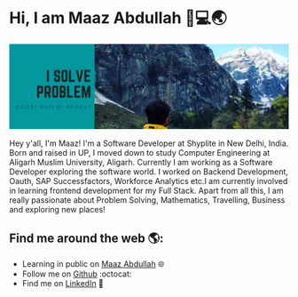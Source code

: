 # Hi, I am Maaz Abdullah 👋💻:earth_asia:

<img src="https://github.com/maaz1996/maaz1996/blob/master/Maaz%20Abdullah.png">

Hey y'all, I'm Maaz! I'm a Software Developer at Shyplite in New Delhi, India. Born and raised in UP, I moved down to study Computer Engineering at Aligarh Muslim University, Aligarh. Currently I am working as a Software Developer exploring the software world. I worked on Backend Development, Oauth, SAP Successfactors, Workforce Analytics etc.I am currently involved in learning frontend development for my Full Stack. Apart from all this, I am really passionate about Problem Solving, Mathematics, Travelling, Business and exploring new places!

## Find me around the web 🌎:

- Learning in public on <a href="https://maazabdullah.netlify.app/">Maaz Abdullah</a> :globe_with_meridians:
- Follow me on <a href="https://github.com/maaz1996">Github</a> :octocat:
- Find me on <a href="https://www.linkedin.com/in/maaz-abdullah/">LinkedIn</a> 💼
